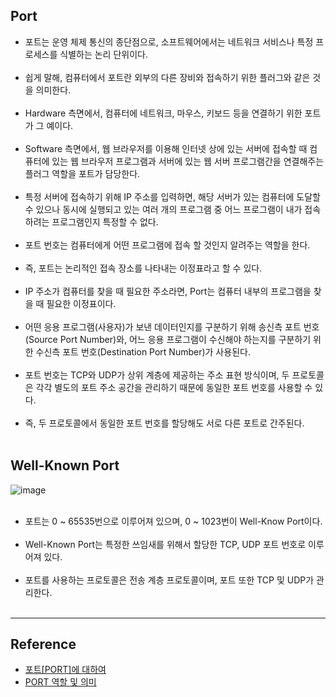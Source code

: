 Port
----

-	포트는 운영 체제 통신의 종단점으로, 소프트웨어에서는 네트워크 서비스나 특정 프로세스를 식별하는 논리 단위이다.<br><br>
-	쉽게 말해, 컴퓨터에서 포트란 외부의 다른 장비와 접속하기 위한 플러그와 같은 것을 의미한다.<br><br>
-	Hardware 측면에서, 컴퓨터에 네트워크, 마우스, 키보드 등을 연결하기 위한 포트가 그 예이다.<br><br>
-	Software 측면에서, 웹 브라우저를 이용해 인터넷 상에 있는 서버에 접속할 때 컴퓨터에 있는 웹 브라우저 프로그램과 서버에 있는 웹 서버 프로그램간을 연결해주는 플러그 역할을 포트가 담당한다.<br><br>
-	특정 서버에 접속하기 위해 IP 주소를 입력하면, 해당 서버가 있는 컴퓨터에 도달할 수 있으나 동시에 실행되고 있는 여러 개의 프로그램 중 어느 프로그램이 내가 접속하려는 프로그램인지 특정할 수 없다.<br><br>
-	포트 번호는 컴퓨터에게 어떤 프로그램에 접속 할 것인지 알려주는 역할을 한다.<br><br>
-	즉, 포트는 논리적인 접속 장소를 나타내는 이정표라고 할 수 있다.<br><br>
-	IP 주소가 컴퓨터를 찾을 때 필요한 주소라면, Port는 컴퓨터 내부의 프로그램을 찾을 때 필요한 이정표이다.<br><br>
-	어떤 응용 프로그램(사용자)가 보낸 데이터인지를 구분하기 위해 송신측 포트 번호(Source Port Number)와, 어느 응용 프로그램이 수신해야 하는지를 구분하기 위한 수신측 포트 번호(Destination Port Number)가 사용된다.<br><br>
-	포트 번호는 TCP와 UDP가 상위 계층에 제공하는 주소 표현 방식이며, 두 프로토콜은 각각 별도의 포트 주소 공간을 관리하기 때문에 동일한 포트 번호를 사용할 수 있다.<br><br>
-	즉, 두 프로토콜에서 동일한 포트 번호를 할당해도 서로 다른 포트로 간주된다.<br><br>

Well-Known Port
---------------

![image](https://user-images.githubusercontent.com/56240505/77401548-77572580-6df0-11ea-9b2a-15419dd53447.png)<br><br>

-	포트는 0 ~ 65535번으로 이루어져 있으며, 0 ~ 1023번이 Well-Know Port이다.<br><br>
-	Well-Known Port는 특정한 쓰임새를 위해서 할당한 TCP, UDP 포트 번호로 이루어져 있다.<br><br>
-	포트를 사용하는 프로토콜은 전송 계층 프로토콜이며, 포트 또한 TCP 및 UDP가 관리한다.<br><br>

---

Reference
---------

-	[포트[PORT]에 대하여](https://run-it.tistory.com/19)
-	[PORT 역할 및 의미](https://m.blog.naver.com/wind1237/140190026607)
